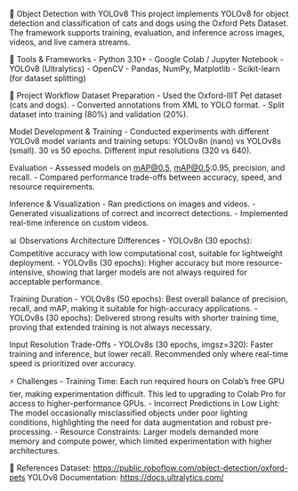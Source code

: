 🐾 Object Detection with YOLOv8
This project implements YOLOv8 for object detection and classification of cats and dogs using the Oxford Pets Dataset. The framework supports training, evaluation, and inference across images, videos, and live camera streams.

🔧 Tools & Frameworks
      - Python 3.10+
      - Google Colab / Jupyter Notebook
      - YOLOv8 (Ultralytics)
      - OpenCV
      - Pandas, NumPy, Matplotlib
      - Scikit-learn (for dataset splitting)

📌 Project Workflow
Dataset Preparation
    - Used the Oxford-IIIT Pet dataset (cats and dogs).
    - Converted annotations from XML to YOLO format.
    - Split dataset into training (80%) and validation (20%).

Model Development & Training
    - Conducted experiments with different YOLOv8 model variants and training setups:
          YOLOv8n (nano) vs YOLOv8s (small).
          30 vs 50 epochs.
          Different input resolutions (320 vs 640).

Evaluation
    - Assessed models on mAP@0.5, mAP@0.5:0.95, precision, and recall.
    - Compared performance trade-offs between accuracy, speed, and resource requirements.

Inference & Visualization
    - Ran predictions on images and videos.
    - Generated visualizations of correct and incorrect detections.
    - Implemented real-time inference on custom videos.

📊 Observations
Architecture Differences
    - YOLOv8n (30 epochs): Competitive accuracy with low computational cost, suitable for lightweight deployment.
    - YOLOv8s (30 epochs): Higher accuracy but more resource-intensive, showing that larger models are not always required for acceptable performance.

Training Duration
    - YOLOv8s (50 epochs): Best overall balance of precision, recall, and mAP, making it suitable for high-accuracy applications.
    - YOLOv8s (30 epochs): Delivered strong results with shorter training time, proving that extended training is not always necessary.

Input Resolution Trade-Offs
    - YOLOv8s (30 epochs, imgsz=320): Faster training and inference, but lower recall. Recommended only where real-time speed is prioritized over accuracy.   

⚡ Challenges
    - Training Time: Each run required hours on Colab’s free GPU tier, making experimentation difficult. This led to upgrading to Colab Pro for access to higher-performance GPUs.
    - Incorrect Predictions in Low Light: The model occasionally misclassified objects under poor lighting conditions, highlighting the need for data augmentation and robust pre-processing.
    - Resource Constraints: Larger models demanded more memory and compute power, which limited experimentation with higher architectures.

📖 References
Dataset: https://public.roboflow.com/object-detection/oxford-pets 
YOLOv8 Documentation: https://docs.ultralytics.com/ 
